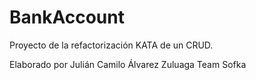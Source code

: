 # BankAccount

Proyecto de la refactorización KATA de un CRUD.

Elaborado por Julián Camilo Álvarez Zuluaga Team Sofka

